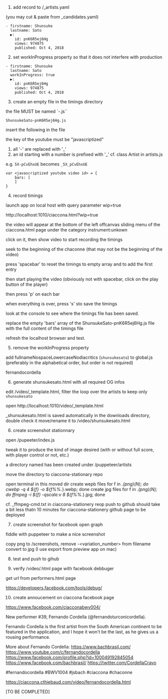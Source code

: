 1. add record to  /_artists.yaml

(you may cut & paste from _candidates.yaml)

```
- firstname: Shunsuke
  lastname: Sato
  ▶:
    id: pnK6R5ej6Hg
    views: 974875
    published: Oct 4, 2018
```

2. set workInProgress property so that it does not interfere with production

```
- firstname: Shunsuke
  lastname: Sato
  workInProgress: true
  ▶:
    id: pnK6R5ej6Hg
    views: 974875
    published: Oct 4, 2018
```

3. create an empty file in the timings directory

the file MUST be named `<fullname without spaces>-<youtube video id>.js``

```
ShunsukeSato-pnK6R5ej6Hg.js
```

insert the following in the file

the key of the youtube must be "javascriptized"

1. all '-' are replaced with '_' 
2. an id starting with a number is prefixed with '_' 
cf. class Artist in artists.js

e.g. `5X-pCvEhxUE` becomes `_5X_pCvEhxUE`

```
var <javascriptized youtube video id> = {
    bars: [
    ]
}
```

4. record timings

launch app on local host with query parameter wip=true

http://localhost:1010/ciaccona.html?wip=true

the video will appear at the bottom of the left offcanvas sliding menu of the ciaccona.html page under the category instrument:unkown

click on it, then show video to start recording the timings

seek to the beginning of the chaconne (that may not be the beginning of the video)

press 'spacebar' to reset the timings to empty array and to add the first entry

then start playing the video (obviously not with spacebar, click on the play button of the player)

then press 'p' on each bar

when everything is over, press 's' sto save the timings

look at the console to see where the timings file has been saved.

replace the empty 'bars' array of the ShunsukeSato-pnK6R5ej6Hg.js file with the full content of the timings file 

refresh the localhost browser and test.

5. remove the workInProgress property

add fullnameNospaceLowercaseNodiacritics (`shunsukesato`) to global.js (preferably in the alphabetical order, but order is not required)

fernandocordella

6. generate shunsukesato.html with all required OG infos

edit /video/_template.html, filter the loop over the artists to keep only `shunsukesato`

open http://localhost:1010/video/_template.html

_shunsukesato.html is saved automatically in the downloads directory, 
double check it 
move/rename it to 
/video/shunsukesato.html

6. create screenshot stationnary

open /pupeeter/index.js

tweak it to produce the kind of image desired (with or without full score, with player control or not, etc.)

a directory named <fullnameNospaceLowercaseNodiacritics> has been created under /puppeteer/artists

move the directory to ciaccona-stationary repo

open terminal in this moved dir
create wepb files 
for f in *.(png)(N); do cwebp -q 4 ${f} -o ${f%%.*}.webp; done
create jpg files
for f in *.(png)(N); do ffmpeg -i ${f} -qscale:v 8 ${f%%.*}.jpg; done

cf. _ffmpeg-cmd.txt in ciaccona-stationery reop
push to github
should take a bit less thatn 10 minutes for ciaccona-stationery github page to be deployed

7. create screenshot for facebook open graph

fiddle with puppeteer to make a nice screenshot

copy png to /screenshots, remove -<variation_number> from filename
convert to jpg (I use export from preview app on mac)

8. test and push to gihub

9. verify /video/<fullnameNospaceLowercaseNodiacritics>.html page with  facebook debbuger

get url from performers.html page

https://developers.facebook.com/tools/debug/

10. create annoucement on ciaccona facebook page

https://www.facebook.com/ciacconabwv004/


New performer #39, Fernando Cordella (@fernandoturconicordella).

Fernando Cordella is the first artist from the South American continent to be featured in the application, and I hope it won't be the last, as he gives us a rousing performance.

More about Fernando Cordella:
https://www.bachbrasil.com/
https://www.youtube.com/c/fernandocordella
https://www.facebook.com/profile.php?id=100049192845054
https://www.facebook.com/bachbrasil/
https://twitter.com/CordellaCravo

#fernandocordella #BWV1004 #jsbach #ciaccona #chaconne

https://ciaccona.cthiebaud.com/video/fernandocordella.html






[TO BE COMPLETED]

